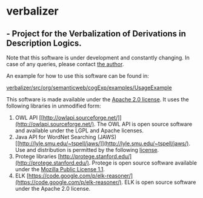 # verbalizer
## - Project for the Verbalization of Derivations in Description Logics. ##

Note that this software is under development and constantly changing. In case of any queries, please contact [the author](https://www.uni-ulm.de/in/ki/staff/marvinschiller.html).

An example for how to use this software can be found in:

[verbalizer/src/org/semanticweb/cogExp/examples/UsageExample](https://github.com/marvinki/verbalizer/tree/master/src/org/semanticweb/cogExp/examples/UsageExample.java)

This software is made available under the [Apache 2.0 license](https://github.com/marvinki/verbalizer/blob/master/LICENSE). It uses the following libraries in unmodified form:


1. OWL API
   [[http://owlapi.sourceforge.net/]](http://owlapi.sourceforge.net/).
   The OWL API is open source software and available under the LGPL and Apache licenses.
2. Java API for WordNet Searching (JAWS) [[http://lyle.smu.edu/~tspell/jaws/]](http://lyle.smu.edu/~tspell/jaws/).
Use and distribution is permitted by the following [license](http://morphadorner.northwestern.edu/licenses/thirdparty/jaws.html).
3. Protege libraries
[http://protege.stanford.edu/](http://protege.stanford.edu/).
Protege is open source software available under the [Mozilla Public License 1.1](https://en.wikipedia.org/wiki/Mozilla_Public_License).
4. ELK
[https://code.google.com/p/elk-reasoner/](https://code.google.com/p/elk-reasoner/).
ELK is open source software under the Apache 2.0 license.

